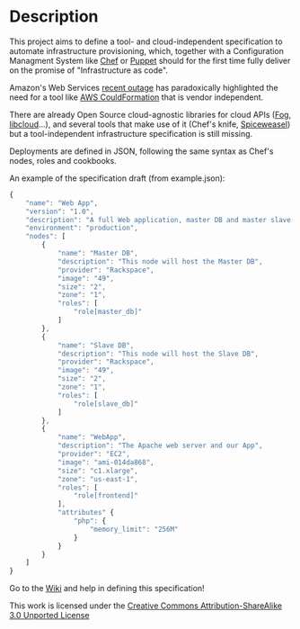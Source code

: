 Description
===========
This project aims to define a tool- and cloud-independent specification to automate infrastructure provisioning, which, together with a Configuration Managment System like [Chef](http://wiki.opscode.com/display/chef/Home) or [Puppet](http://projects.puppetlabs.com/projects/puppet/wiki) should for the first time fully deliver on the promise of "Infrastructure as code".

Amazon's Web Services [recent outage](http://agilesysadmin.net/ec2-outage-lessons) has paradoxically highlighted the need for a tool like [AWS CouldFormation](http://aws.amazon.com/documentation/cloudformation/) that is vendor independent.

There are already Open Source cloud-agnostic libraries for cloud APIs ([Fog](https://github.com/geemus/fog), [libcloud](http://incubator.apache.org/libcloud/)...), and several tools that make use of it (Chef's knife, [Spiceweasel](https://github.com/mattray/spiceweasel)) but a tool-independent infrastructure specification is still missing.

Deployments are defined in JSON, following the same syntax as Chef's nodes, roles and cookbooks.

An example of the specification draft (from example.json):

```javascript
{
    "name": "Web App",
    "version": "1.0",
    "description": "A full Web application, master DB and master slave deployment",
    "environment": "production",
    "nodes": [
        {
            "name": "Master DB",
            "description": "This node will host the Master DB",
            "provider": "Rackspace",
            "image": "49",
            "size": "2",
            "zone": "1",
            "roles": [
                "role[master_db]"
            ]
        },
        {
            "name": "Slave DB",
            "description": "This node will host the Slave DB",
            "provider": "Rackspace",
            "image": "49",
            "size": "2",
            "zone": "1",
            "roles": [
                "role[slave_db]"
            ]
        },
        {
            "name": "WebApp",
            "description": "The Apache web server and our App",
            "provider": "EC2",
            "image": "ami-014da868",
            "size": "c1.xlarge",
            "zone": "us-east-1",
            "roles": [
                "role[frontend]"
            ],
            "attributes" {
                "php": {
                    "memory_limit": "256M"
                }
            }
        }
    ]
}
```

Go to the [Wiki](https://github.com/tobami/Infrastructure-Deployment-Spec/wiki) and help in defining this specification!

This work is licensed under the [Creative Commons Attribution-ShareAlike 3.0 Unported License](http://creativecommons.org/licenses/by-sa/3.0/)
